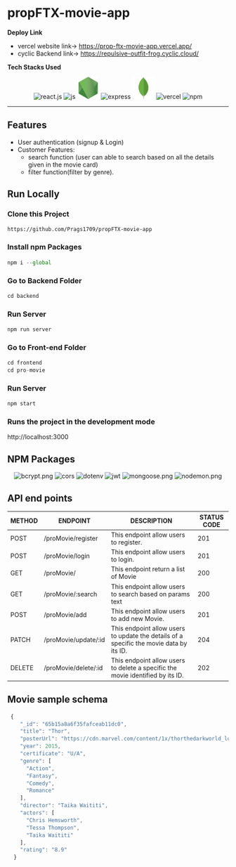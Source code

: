 # propFTX-movie-app

**Deploy Link**
- vercel website link-> https://prop-ftx-movie-app.vercel.app/
- cyclic Backend link-> https://repulsive-outfit-frog.cyclic.cloud/

**Tech Stacks Used**

<p align = "center">
<img src="https://manikprakash-portfolio.netlify.app/skills/react.svg" alt="react.js" width="55" height="55"/>
<img src="https://user-images.githubusercontent.com/25181517/117447155-6a868a00-af3d-11eb-9cfe-245df15c9f3f.png" alt="js" width="50" height="50"/>
<img src="https://raw.githubusercontent.com/PrinceCorwin/Useful-tech-icons/main/images/nodejs.png" alt="nodejs" width="50" height="50"/>
<img src="https://res.cloudinary.com/kc-cloud/images/f_auto,q_auto/v1651772163/expressjslogo/expressjslogo.webp?_i=AA" alt="express" width="50" height="50"/>
 <img src="https://raw.githubusercontent.com/PrinceCorwin/Useful-tech-icons/main/images/mongodb-leaf.png" alt="mongo" width="50" height="50"/> 
<img src=https://encrypted-tbn0.gstatic.com/images?q=tbn:ANd9GcSuFHNyI5c3DdJFK6PKgrTylFMX2UDgcvfMrauvkFkzPHxg1luQjlCv9pY&usqp=CAU" alt="vercel" width="50" height="50"/>
<img src="https://user-images.githubusercontent.com/25181517/121401671-49102800-c959-11eb-9f6f-74d49a5e1774.png" alt="npm" width="50" height="50"/>
  
</p>
<hr>

## Features

* User  authentication (signup & Login)
* Customer Features:
    * search function (user can able to search based on all the details given in the movie card)
    * filter function(filter by genre).


## Run Locally
### Clone this Project

```
https://github.com/Prags1709/propFTX-movie-app
```

### Install npm Packages

```javascript
npm i --global
```

### Go to Backend Folder
```javascript
cd backend
```

### Run Server
```javascript
npm run server
```
### Go to Front-end Folder
```javascript
cd frontend
cd pro-movie
```

### Run Server
```javascript
npm start
```

### Runs the project in the development mode

http://localhost:3000

## NPM Packages
<p align = "center">
<img src="https://repository-images.githubusercontent.com/139898859/9617c480-81c2-11ea-94fc-322231ead1f0" alt="bcrypt.png" width="70" height="50"/>
<img src="https://github.com/faraz412/cozy-passenger-4798/blob/main/Frontend/Files/cors.png?raw=true" alt="cors" width="70" height="50"/>
<img src="https://github.com/faraz412/cozy-passenger-4798/blob/main/Frontend/Files/download.png?raw=true" alt="dotenv" width="60" height="50"/>
<img src="https://github.com/faraz412/cozy-passenger-4798/blob/main/Frontend/Files/JWT.png?raw=true" alt="jwt" width="70" height="50"/>
<img src="https://4008838.fs1.hubspotusercontent-na1.net/hubfs/4008838/mogoose-logo.png" alt="mongoose.png" width="70" height="70"/>     
<img src="https://user-images.githubusercontent.com/13700/35731649-652807e8-080e-11e8-88fd-1b2f6d553b2d.png" alt="nodemon.png" width="50" height="50"/>

</p>

## API end points

| METHOD | ENDPOINT | DESCRIPTION | STATUS CODE |
| --- | --- | --- | --- |
| POST | /proMovie/register | This endpoint allow users to register. | 201 |
| POST | /proMovie/login | This endpoint allow users to login. | 201 |
| GET | /proMovie/ | This endpoint return a list of Movie | 200 |
| GET | /proMovie/:search | This endpoint allow users to search based on params text | 200 |
| POST | /proMovie/add | This endpoint allow users to add new Movie.| 201 |
| PATCH | /proMovie/update/:id | This endpoint allow users to update the details of a specific the movie data by its ID. | 204 |
| DELETE | /proMovie/delete/:id | This endpoint allow users to delete a specific the movie identified by its ID. | 202 |

## Movie sample schema
```javascript
 {
    "_id": "65b15a8a6f35fafceab11dc0",
    "title": "Thor",
    "posterUrl": "https://cdn.marvel.com/content/1x/thorthedarkworld_lob_crd_02_2.jpg",
    "year": 2015,
    "certificate": "U/A",
    "genre": [
      "Action",
      "Fantasy",
      "Comedy",
      "Romance"
    ],
    "director": "Taika Waititi",
    "actors": [
      "Chris Hemsworth",
      "Tessa Thompson",
      "Taika Waititi"
    ],
    "rating": "8.9"
  }
```
